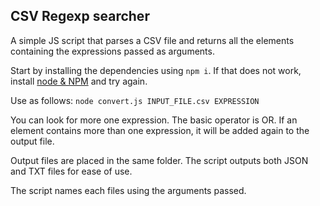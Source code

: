 ## CSV Regexp searcher

A simple JS script that parses a CSV file and returns all the elements containing the expressions passed as arguments.

Start by installing the dependencies using `npm i`. If that does not work, install [node & NPM](https://nodejs.org/en/download/) and try again.

Use as follows:
`node convert.js INPUT_FILE.csv EXPRESSION`

You can look for more one expression. The basic operator is OR. If an element contains more than one expression, it will be added again to the output file. 

Output files are placed in the same folder. The script outputs both JSON and TXT files for ease of use.

The script names each files using the arguments passed. 